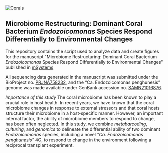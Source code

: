 ![Corals](docs/Coral_Taiwan.png)

## Microbiome Restructuring: Dominant Coral Bacterium _Endozoicomonas_ Species Respond Differentially to Environmental Changes

This repository contains the script used to analyze data and create figures for the manuscript "Microbiome Restructuring: Dominant Coral Bacterium _Endozoicomonas_ Species Respond Differentially to Environmental Changes" published in [mSystems](https://journals.asm.org/doi/10.1128/msystems.00359-22)

All sequencing data generated in the manuscript was submitted under the BioProject no. [PRJNA758232](https://www.ncbi.nlm.nih.gov/bioproject/PRJNA758232), and the “Ca. Endozoicomonas penghunesis” genome was made available under GenBank accession no. [SAMN21016876](https://www.ncbi.nlm.nih.gov/biosample/SAMN21016876/).

*Importance of this study* The coral microbiome has been known to play a crucial role in host health. In recent years, we have known that the coral microbiome changes in response to external stressors and that coral hosts structure their microbiome in a host-specific manner. However, an important internal factor, the ability of microbiome members to respond to change, has been often neglected. In this study, we combine *_metabarcoding_*, *_culturing_*, and *_genomics_* to delineate the differential ability of two dominant _Endozoicomonas_ species, including a novel *“Ca. Endozoicomonas penghunesis”* 4G, to respond to change in the environment following a reciprocal transplant experiment.